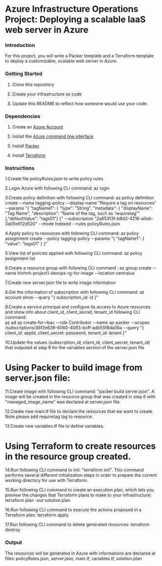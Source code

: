 # Azure Infrastructure Operations Project: Deploying a scalable IaaS web server in Azure

### Introduction

For this project, you will write a Packer template and a Terraform template to deploy a customizable, scalable web server in Azure.

### Getting Started

1. Clone this repository

2. Create your infrastructure as code

3. Update this README to reflect how someone would use your code.

### Dependencies

1. Create an [Azure Account](https://portal.azure.com) 

2. Install the [Azure command line interface](https://docs.microsoft.com/en-us/cli/azure/install-azure-cli?view=azure-cli-latest)

3. Install [Packer](https://www.packer.io/downloads)

4. Install [Terraform](https://www.terraform.io/downloads.html)

### Instructions

1.Create file policyRules.json to write policy rules

2.Login Azure with following CLI command: az login 

3.Create policy definition with following CLI command:
    az policy definition create --name tagging-policy --display-name "Require a tag on resources" --params "{ "tagName1": { "type": "String", "metadata": { "displayName": "Tag Name", "description": "Name of the tag, such as 'requiretag'" },"defaultValue": "tags01"} }" --subscription "2a65313f-b8d3-4216-a0eb-3a05e912d520" --mode Indexed --rules policyRules.json

4.Apply policy to resources with following CLI command: az policy assignment create --policy tagging-policy --params "{ "tagName1": { "value": "tags01" } }"

5.View list of policies applied with following CLI command: az policy assignment list

6.Create a resource group with following CLI command : az group create --name hinhnh-project1-devops-rg-for-image --location centralus 

7.Create new server.json file to write image information

8.Get the information of subscription with following CLI command: az account show --query "{ subscription_id: id }"

9.Create a service principal and configure its access to Azure resources and show info about client_id, client_secret, tenant_id following CLI command:   
  az ad sp create-for-rbac --role Contributor --name sp-packer --scopes /subscriptions/36f2e639-6060-4093-bcff-adb55f8da06a --query "{ client_id: appId, client_secret: password, tenant_id: tenant }"  

10.Update the values (subscription_id, client_id, client_secret, tenant_id) that outputed at step 9 for the variables section of the server.json file 

# Using Packer to build image from server.json file:

11.Create image with following CLI command: "packer build server.json". A image will be created in the resource group that was created in step 6 with "managed_image_name" was declared at server.json file.

12.Create new main.tf file to declare the resources that we want to create. Note please add requiretag tag to resource.

13.Create new variables.tf file to define variables. 

# Using Terraform to create resources in the resource group created.

14.Run following CLI command to init: "terraform init". This command performs several different initialization steps in order to prepare the current working directory for use with Terraform.

15.Run following CLI command to create an execution plan, which lets you preview the changes that Terraform plans to make to your infrastructure: terraform plan -out solution.plan

16.Run following CLI command to execute the actions proposed in a Terraform plan:  terraform apply 

17.Run following CLI command to delete generated resources: terraform destroy

### Output

 The resources will be generated in Azure with informations are declared at files: policyRules.json, server.json, main.tf, variables.tf, solution.plan

